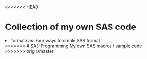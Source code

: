 <<<<<<< HEAD
# Collection of my own SAS code
<li>format.sas: Four ways to create SAS format</li>
=======
# SAS-Programming
My own SAS macros / sample code
>>>>>>> origin/master
